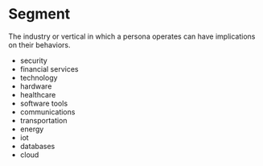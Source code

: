 
# Segment

The industry or vertical in which a persona operates can have implications on their behaviors.

- security
- financial services
- technology
- hardware
- healthcare
- software tools
- communications
- transportation
- energy
- iot
- databases
- cloud

